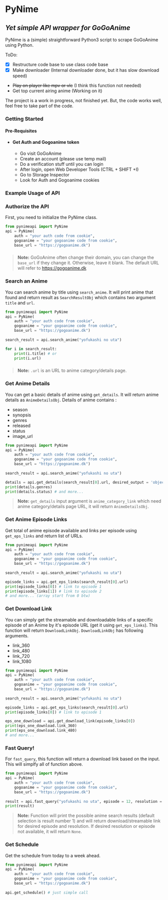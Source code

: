 # PyNime
## _Yet simple API wrapper for GoGoAnime_
PyNime is a (simple) straightforward Python3 script to scrape GoGoAnime using Python. 

ToDo:
- [x] Restructure code base to use class code base
- [x] Make downloader (Internal downloader done, but it has slow download speed)
- ~~Play on player like mpv or vlc~~ (I think this function not needed)
- Get top current airing anime (Working on it)

The project is a work in progress, not finished yet. But, the code works well, feel free to take part of the code.

### Getting Started
#### Pre-Requisites
* #### Get Auth and Gogoanime token
    * Go visit GoGoAnime
    * Create an account (please use temp mail) 
    * Do a verification stuff until you can login 
    * After login, open Web Developer Tools (CTRL + SHIFT +I)
    * Go to Storage Inspector
    * Look for Auth and Gogoanime cookies

### Example Usage of API
###
### Authorize the API
First, you need to initialize the PyNime class. 
```python
from pynimeapi import PyNime
api = PyNime(
    auth = "your auth code from cookie",
    gogoanime = "your gogoanime code from cookie",
    base_url = "https://gogoanime.dk")
```
###
>**Note:** GoGoAnime often change their domain, you can change the `base_url` if they change it. Otherwise, leave it blank. The default URL will refer to https://gogoanime.dk


### Search an Anime
You can search anime by title using `search_anime`. It will print anime that found and return result as `SearchResultObj` which contains two argument `title` and `url`.
```python
from pynimeapi import PyNime
api = PyNime(
    auth = "your auth code from cookie",
    gogoanime = "your gogoanime code from cookie",
    base_url = "https://gogoanime.dk")
    
search_result = api.search_anime("yofukashi no uta")

for i in search_result:
    print(i.title) # or
    print(i.url)
```
###
>**Note:** `.url` is an URL to anime category/details page.


### Get Anime Details
You can get a basic details of anime using `get_details`. It will return anime details as `AnimeDetailsObj`.
Details of anime contains :
* season
* synopsis
* genres
* released
* status
* image_url
```python
from pynimeapi import PyNime
api = PyNime(
    auth = "your auth code from cookie",
    gogoanime = "your gogoanime code from cookie",
    base_url = "https://gogoanime.dk")
    
search_result = api.search_anime("yofukashi no uta")

details = api.get_details(search_result[0].url, desired_output = 'object')
print(details.genres)
print(details.status) # and more...
```
>**Note:** `get_details` input argument is `anime_category_link` which need anime category/details page URL, it will return `AnimeDetailsObj`.


### Get Anime Episode Links
Get total of anime episode available and links per episode using `get_eps_links` and return list of URLs.
```python
from pynimeapi import PyNime
api = PyNime(
    auth = "your auth code from cookie",
    gogoanime = "your gogoanime code from cookie",
    base_url = "https://gogoanime.dk")
    
search_result = api.search_anime("yofukashi no uta")

episode_links = api.get_eps_links(search_result[0].url)
print(episode_links[0]) # link to episode 1
print(episode_links[1]) # link to episode 2
# and more... (array start from 0 btw)
```


### Get Download Link
You can simply get the streamable and downloadable links of a specific episode of an Anime by it's episode URL (get it using `get_eps_links`). This function will return `DownloadLinkObj`.
`DownloadLinkObj` has following arguments.
* link_360
* link_480
* link_720
* link_1080
```python
from pynimeapi import PyNime
api = PyNime(
    auth = "your auth code from cookie",
    gogoanime = "your gogoanime code from cookie",
    base_url = "https://gogoanime.dk")
    
search_result = api.search_anime("yofukashi no uta")

episode_links = api.get_eps_links(search_result[0].url)
print(episode_links[0]) # link to episode 1

eps_one_download = api.get_download_link(episode_links[0])
print(eps_one_download.link_360)
print(eps_one_download.link_480)
# and more...
```


### Fast Query!
For `fast_query`, this function will return a download link based on the input. This will simplfy all of function above.
```python
from pynimeapi import PyNime
api = PyNime(
    auth = "your auth code from cookie",
    gogoanime = "your gogoanime code from cookie",
    base_url = "https://gogoanime.dk")
    
result = api.fast_query("yofukashi no uta", episode = 12, resolution = 480)
print(result)
```
>**Note:** Function will print the possible anime search results (default selection is result number 1) and will return download/streamable link for desired episode and resolution. If desired resolution or episode not available, it will return `None`.


### Get Schedule
Get the schedule from today to a week ahead.
```python
from pynimeapi import PyNime
api = PyNime(
    auth = "your auth code from cookie",
    gogoanime = "your gogoanime code from cookie",
    base_url = "https://gogoanime.dk")
    
api.get_schedule() # just simple call
```